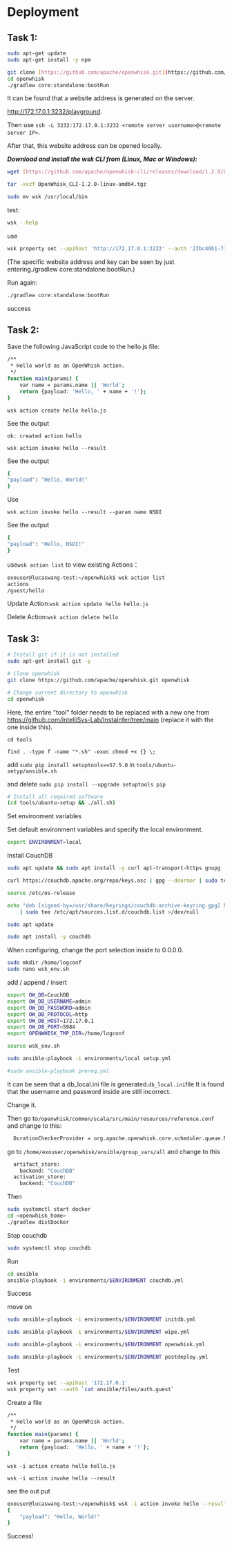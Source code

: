 # Deployment

## Task 1:

```bash
sudo apt-get update
sudo apt-get install -y npm
```

```bash
git clone [https://github.com/apache/openwhisk.git](https://github.com/apache/openwhisk.git)
cd openwhisk
./gradlew core:standalone:bootRun
```

It can be found that a website address is generated on the server.

http://172.17.0.1:3232/playground.

Then use `ssh -L 3232:172.17.0.1:3232 <remote server username>@<remote server IP>`.

After that, this website address can be opened locally.

***Download and install the wsk CLI from (Linux, Mac or Windows):***

```bash
wget [https://github.com/apache/openwhisk-cli/releases/download/1.2.0/OpenWhisk_CLI-1.2.0-linux-amd64.tgz](https://github.com/apache/openwhisk-cli/releases/download/1.2.0/OpenWhisk_CLI-1.2.0-linux-amd64.tgz)
```

```bash
tar -xvzf OpenWhisk_CLI-1.2.0-linux-amd64.tgz
```

```bash
sudo mv wsk /usr/local/bin
```

test:

```bash
wsk --help
```

use

```bash
wsk property set --apihost 'http://172.17.0.1:3233' --auth '23bc46b1-71f6-4ed5-8c54-816aa4f8c502:123zO3xZCLrMN6v2BKK1dXYFpXlPkccOFqm12CdAsMgRU4VrNZ9lyGVCGuMDGIwP'
```

(The specific website address and key can be seen by just entering./gradlew core:standalone:bootRun.)

Run again:

```bash
./gradlew core:standalone:bootRun
```

success

## Task 2:

Save the following JavaScript code to the hello.js file:

```bash
/**
 * Hello world as an OpenWhisk action.
 */
function main(params) {
    var name = params.name || 'World';
    return {payload: 'Hello, ' + name + '!'};
}
```

`wsk action create hello hello.js`

See the output

`ok: created action hello`

`wsk action invoke hello --result` 

See the output

```bash
{
"payload": "Hello, World!"
}
```

Use

`wsk action invoke hello --result --param name NSDI` 

See the output

```bash
{
"payload": "Hello, NSDI!"
}
```

use`wsk action list` to view existing Actions：

```bash
exouser@lucaswang-test:~/openwhisk$ wsk action list
actions
/guest/hello                                                           private nodejs:20
```

Update Action:`wsk action update hello hello.js`

Delete Action:`wsk action delete hello` 

## Task 3:

```bash
# Install git if it is not installed
sudo apt-get install git -y

# Clone openwhisk
git clone https://github.com/apache/openwhisk.git openwhisk

# Change current directory to openwhisk
cd openwhisk
```

Here, the entire "tool" folder needs to be replaced with a new one from https://github.com/IntelliSys-Lab/InstaInfer/tree/main (replace it with the one inside this).

`cd tools`

`find . -type f -name "*.sh" -exec chmod +x {} \;`

add `sudo pip install setuptools==57.5.0` in `tools/ubuntu-setyp/ansible.sh`

and delete `sudo pip install --upgrade setuptools pip`

```bash
# Install all required software
(cd tools/ubuntu-setup && ./all.sh)
```

Set environment variables

Set default environment variables and specify the local environment.

```bash
export ENVIRONMENT=local
```

Install CouchDB

```bash
sudo apt update && sudo apt install -y curl apt-transport-https gnupg
```

```bash
curl https://couchdb.apache.org/repo/keys.asc | gpg --dearmor | sudo tee /usr/share/keyrings/couchdb-archive-keyring.gpg >/dev/null 2>&1
```

```bash
source /etc/os-release
```

```bash
echo "deb [signed-by=/usr/share/keyrings/couchdb-archive-keyring.gpg] https://apache.jfrog.io/artifactory/couchdb-deb/ ${VERSION_CODENAME} main" \
    | sudo tee /etc/apt/sources.list.d/couchdb.list >/dev/null

```

```bash
sudo apt update
```

```bash
sudo apt install -y couchdb
```

When configuring, change the port selection inside to 0.0.0.0.

```bash
sudo mkdir /home/logconf
sudo nano wsk_env.sh
```

add / append / insert

```bash
export OW_DB=CouchDB 
export OW_DB_USERNAME=admin
export OW_DB_PASSWORD=admin
export OW_DB_PROTOCOL=http
export OW_DB_HOST=172.17.0.1
export OW_DB_PORT=5984
export OPENWHISK_TMP_DIR=/home/logconf

```

```bash
source wsk_env.sh
```

```bash
sudo ansible-playbook -i environments/local setup.yml
```

```bash
#sudo ansible-playbook prereq.yml
```

It can be seen that a db_local.ini file is generated.`db_local.ini`file
It is found that the username and password inside are still incorrect.

Change it.

Then go to`/openwhisk/common/scala/src/main/resources/reference.conf` and change to this:

```bash
  DurationCheckerProvider = org.apache.openwhisk.core.scheduler.queue.NoopDurationCheckerProvider
```

go to `/home/exouser/openwhisk/ansible/group_vars/all` and change to this

```bash
  artifact_store:
    backend: "CouchDB"
  activation_store:
    backend: "CouchDB"
```

Then

```bash
sudo systemctl start docker
cd <openwhisk_home>
./gradlew distDocker
```

Stop couchdb

```bash
sudo systemctl stop couchdb
```

Run

```bash
cd ansible
ansible-playbook -i environments/$ENVIRONMENT couchdb.yml
```

Success

move on

```bash
sudo ansible-playbook -i environments/$ENVIRONMENT initdb.yml
```

```bash
sudo ansible-playbook -i environments/$ENVIRONMENT wipe.yml
```

```bash
sudo ansible-playbook -i environments/$ENVIRONMENT openwhisk.yml
```

```bash
sudo ansible-playbook -i environments/$ENVIRONMENT postdeploy.yml
```

Test

```bash
wsk property set --apihost '172.17.0.1'
wsk property set --auth `cat ansible/files/auth.guest`
```

Create a file 

```bash
/**
 * Hello world as an OpenWhisk action.
 */
function main(params) {
    var name = params.name || 'World';
    return {payload:  'Hello, ' + name + '!'};
}

```

`wsk -i action create hello hello.js`

`wsk -i action invoke hello --result`

see the out put

```bash
exouser@lucaswang-test:~/openwhisk$ wsk -i action invoke hello --result
{
    "payload": "Hello, World!"
}
```

Success!
